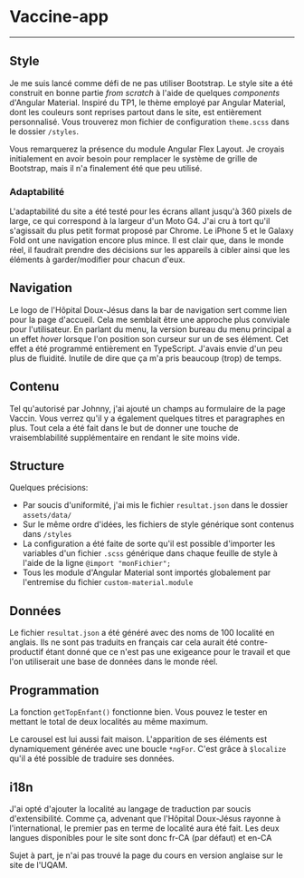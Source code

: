 # Vaccine-app
---
## Style
Je me suis lancé comme défi de ne pas utiliser Bootstrap. Le style site a été construit en bonne partie *from scratch* à l'aide de quelques *components* d'Angular Material. Inspiré du TP1, le thème employé par Angular Material, dont les couleurs sont reprises partout dans le site, est entièrement personnalisé. Vous trouverez mon fichier de configuration `theme.scss` dans le dossier `/styles`.

Vous remarquerez la présence du module Angular Flex Layout. Je croyais initialement en avoir besoin pour remplacer le système de grille de Bootstrap, mais il n'a finalement été que peu utilisé.

### Adaptabilité
L'adaptabilité du site a été testé pour les écrans allant jusqu'à 360 pixels de large, ce qui correspond à la largeur d'un Moto G4. J'ai cru à tort qu'il s'agissait du plus petit format proposé par Chrome. Le iPhone 5 et le Galaxy Fold ont une navigation encore plus mince. Il est clair que, dans le monde réel, il faudrait prendre des décisions sur les appareils à cibler ainsi que les éléments à garder/modifier pour chacun d'eux.

## Navigation
Le logo de l'Hôpital Doux-Jésus dans la bar de navigation sert comme lien pour la page d'accueil. Cela me semblait être une approche plus conviviale pour l'utilisateur. En parlant du menu, la version bureau du menu principal a un effet *hover* lorsque l'on position son curseur sur un de ses élément. Cet effet a été programmé entièrement en TypeScript. J'avais envie d'un peu plus de fluidité. Inutile de dire que ça m'a pris beaucoup (trop) de temps.

## Contenu
Tel qu'autorisé par Johnny, j'ai ajouté un champs au formulaire de la page Vaccin. Vous verrez qu'il y a également quelques titres et paragraphes en plus. Tout cela a été fait dans le but de donner une touche de vraisemblabilité supplémentaire en rendant le site moins vide.

## Structure 
Quelques précisions: 
- Par soucis d'uniformité, j'ai mis le fichier `resultat.json` dans le dossier `assets/data/`
- Sur le même ordre d'idées, les fichiers de style générique sont contenus dans `/styles`
- La configuration a été faite de sorte qu'il est possible d'importer les variables d'un fichier `.scss` générique dans chaque feuille de style à l'aide de la ligne `@import "monFichier";`
- Tous les module d'Angular Material sont importés globalement par l'entremise du fichier `custom-material.module`

## Données
Le fichier `resultat.json` a été généré avec des noms de 100 localité en anglais. Ils ne sont pas traduits en français car cela aurait été contre-productif étant donné que ce n'est pas une exigeance pour le travail et que l'on utiliserait une base de données dans le monde réel.

## Programmation
La fonction `getTopEnfant()` fonctionne bien. Vous pouvez le tester en mettant le total de deux localités au même maximum.

Le carousel est lui aussi fait maison. L'apparition de ses éléments est dynamiquement générée avec une boucle `*ngFor`. C'est grâce à `$localize` qu'il a été possible de traduire ses données.

## i18n
J'ai opté d'ajouter la localité au langage de traduction par soucis d'extensibilité. Comme ça, advenant que l'Hôpital Doux-Jésus rayonne à l'international, le premier pas en terme de localité aura été fait. Les deux langues disponibles pour le site sont donc fr-CA (par défaut) et en-CA

Sujet à part, je n'ai pas trouvé la page du cours en version anglaise sur le site de l'UQAM.


